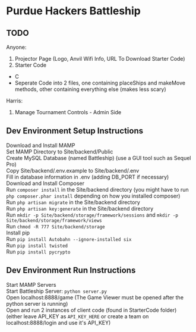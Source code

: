Purdue Hackers Battleship
=======

TODO
-----------

Anyone:  
1. Projector Page (Logo, Anvil Wifi Info, URL To Download Starter Code)  
2. Starter Code  
  - C  
  - Seperate Code into 2 files, one containing placeShips and makeMove methods, other containing everything else (makes less scary)  

Harris:  
1. Manage Tournament Controls - Admin Side  

Dev Environment Setup Instructions
-----------

Download and Install MAMP  
Set MAMP Directory to Site/backend/Public  
Create MySQL Database (named Battleship) (use a GUI tool such as Sequel Pro)  
Copy Site/backend/.env.example to Site/backend/.env  
Fill in database information in .env (adding DB_PORT if necessary)  
Download and Install Composer  
Run `composer install` in the Site/backend directory (you might have to run `php composer.phar install` depending on how you installed composer)  
Run `php artisan migrate` in the Site/backend directory  
Run `php artisan key:generate` in the Site/backend directory  
Run `mkdir -p Site/backend/storage/framework/sessions` and `mkdir -p Site/backend/storage/framework/views`  
Run `chmod -R 777 Site/backend/storage`  
Install pip  
Run `pip install Autobahn --ignore-installed six`  
Run `pip install twisted`  
Run `pip install pycrypto`  

Dev Environment Run Instructions
-----------

Start MAMP Servers  
Start Battleship Server: `python server.py`  
Open localhost:8888/game (The Game Viewer must be opened after the python server is running)  
Open and run 2 instances of client code (found in StarterCode folder) (either leave API_KEY as `API_KEY_HERE` or create a team on localhost:8888/login and use it's API_KEY)  
